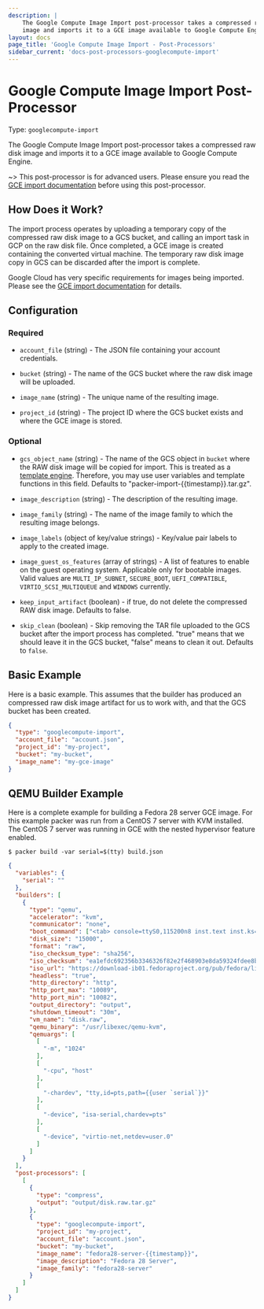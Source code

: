 ```yaml
---
description: |
    The Google Compute Image Import post-processor takes a compressed raw disk
    image and imports it to a GCE image available to Google Compute Engine.
layout: docs
page_title: 'Google Compute Image Import - Post-Processors'
sidebar_current: 'docs-post-processors-googlecompute-import'
---
```


# Google Compute Image Import Post-Processor

Type: `googlecompute-import`

The Google Compute Image Import post-processor takes a compressed raw disk
image and imports it to a GCE image available to Google Compute Engine.

\~&gt; This post-processor is for advanced users. Please ensure you read the
[GCE import
documentation](https://cloud.google.com/compute/docs/images/import-existing-image)
before using this post-processor.

## How Does it Work?

The import process operates by uploading a temporary copy of the compressed raw
disk image to a GCS bucket, and calling an import task in GCP on the raw disk
file. Once completed, a GCE image is created containing the converted virtual
machine. The temporary raw disk image copy in GCS can be discarded after the
import is complete.

Google Cloud has very specific requirements for images being imported. Please
see the [GCE import
documentation](https://cloud.google.com/compute/docs/images/import-existing-image)
for details.

## Configuration

### Required

-   `account_file` (string) - The JSON file containing your account
    credentials.

-   `bucket` (string) - The name of the GCS bucket where the raw disk image
    will be uploaded.

-   `image_name` (string) - The unique name of the resulting image.

-   `project_id` (string) - The project ID where the GCS bucket exists and
    where the GCE image is stored.

### Optional

-   `gcs_object_name` (string) - The name of the GCS object in `bucket` where
    the RAW disk image will be copied for import. This is treated as a
    [template engine](/docs/templates/engine.html). Therefore, you
    may use user variables and template functions in this field. Defaults to
    "packer-import-{{timestamp}}.tar.gz".

-   `image_description` (string) - The description of the resulting image.

-   `image_family` (string) - The name of the image family to which the
    resulting image belongs.

-   `image_labels` (object of key/value strings) - Key/value pair labels to
    apply to the created image.

-   `image_guest_os_features` (array of strings) - A list of features to enable
    on the guest operating system. Applicable only for bootable images. Valid
    values are `MULTI_IP_SUBNET`, `SECURE_BOOT`, `UEFI_COMPATIBLE`,
    `VIRTIO_SCSI_MULTIQUEUE` and `WINDOWS` currently.

-   `keep_input_artifact` (boolean) - if true, do not delete the compressed RAW
    disk image. Defaults to false.

-   `skip_clean` (boolean) - Skip removing the TAR file uploaded to the GCS
    bucket after the import process has completed. "true" means that we should
    leave it in the GCS bucket, "false" means to clean it out. Defaults to
    `false`.

## Basic Example

Here is a basic example. This assumes that the builder has produced an
compressed raw disk image artifact for us to work with, and that the GCS bucket
has been created.

``` json
{
  "type": "googlecompute-import",
  "account_file": "account.json",
  "project_id": "my-project",
  "bucket": "my-bucket",
  "image_name": "my-gce-image"
}
```

## QEMU Builder Example

Here is a complete example for building a Fedora 28 server GCE image. For this
example packer was run from a CentOS 7 server with KVM installed. The CentOS 7
server was running in GCE with the nested hypervisor feature enabled.

    $ packer build -var serial=$(tty) build.json

``` json
{
  "variables": {
    "serial": ""
  },
  "builders": [
    {
      "type": "qemu",
      "accelerator": "kvm",
      "communicator": "none",
      "boot_command": ["<tab> console=ttyS0,115200n8 inst.text inst.ks=http://{{ .HTTPIP }}:{{ .HTTPPort }}/fedora-28-ks.cfg rd.live.check=0<enter><wait>"],
      "disk_size": "15000",
      "format": "raw",
      "iso_checksum_type": "sha256",
      "iso_checksum": "ea1efdc692356b3346326f82e2f468903e8da59324fdee8b10eac4fea83f23fe",
      "iso_url": "https://download-ib01.fedoraproject.org/pub/fedora/linux/releases/28/Server/x86_64/iso/Fedora-Server-netinst-x86_64-28-1.1.iso",
      "headless": "true",
      "http_directory": "http",
      "http_port_max": "10089",
      "http_port_min": "10082",
      "output_directory": "output",
      "shutdown_timeout": "30m",
      "vm_name": "disk.raw",
      "qemu_binary": "/usr/libexec/qemu-kvm",
      "qemuargs": [
        [
          "-m", "1024"
        ],
        [
          "-cpu", "host"
        ],
        [
          "-chardev", "tty,id=pts,path={{user `serial`}}"
        ],
        [
          "-device", "isa-serial,chardev=pts"
        ],
        [
          "-device", "virtio-net,netdev=user.0"
        ]
      ]
    }
  ],
  "post-processors": [
    [
      {
        "type": "compress",
        "output": "output/disk.raw.tar.gz"
      },
      {
        "type": "googlecompute-import",
        "project_id": "my-project",
        "account_file": "account.json",
        "bucket": "my-bucket",
        "image_name": "fedora28-server-{{timestamp}}",
        "image_description": "Fedora 28 Server",
        "image_family": "fedora28-server"
      }
    ]
  ]
}
```
